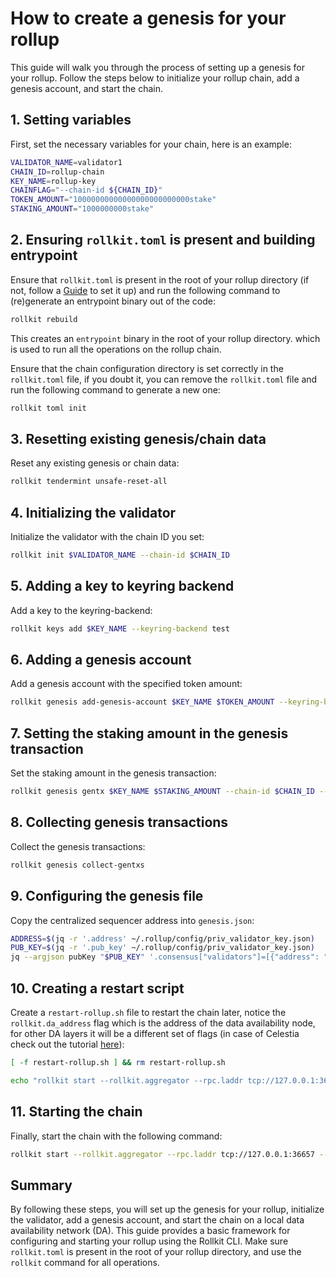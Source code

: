 # How to create a genesis for your rollup

This guide will walk you through the process of setting up a genesis for your rollup. Follow the steps below to initialize your rollup chain, add a genesis account, and start the chain.

## 1. Setting variables

First, set the necessary variables for your chain, here is an example:

```sh
VALIDATOR_NAME=validator1
CHAIN_ID=rollup-chain
KEY_NAME=rollup-key
CHAINFLAG="--chain-id ${CHAIN_ID}"
TOKEN_AMOUNT="10000000000000000000000000stake"
STAKING_AMOUNT="1000000000stake"
```

## 2. Ensuring `rollkit.toml` is present and building entrypoint

Ensure that `rollkit.toml` is present in the root of your rollup directory (if not, follow a [Guide](/guides/use-rollkit-cli) to set it up) and run the following command to (re)generate an entrypoint binary out of the code:

```sh
rollkit rebuild
```

This creates an `entrypoint` binary in the root of your rollup directory. which is used to run all the operations on the rollup chain.

Ensure that the chain configuration directory is set correctly in the `rollkit.toml` file, if you doubt it, you can remove the `rollkit.toml` file and run the following command to generate a new one:

```sh
rollkit toml init
```

## 3. Resetting existing genesis/chain data

Reset any existing genesis or chain data:

```sh
rollkit tendermint unsafe-reset-all
```

## 4. Initializing the validator

Initialize the validator with the chain ID you set:

```sh
rollkit init $VALIDATOR_NAME --chain-id $CHAIN_ID
```

## 5. Adding a key to keyring backend

Add a key to the keyring-backend:

```sh
rollkit keys add $KEY_NAME --keyring-backend test
```

## 6. Adding a genesis account

Add a genesis account with the specified token amount:

```sh
rollkit genesis add-genesis-account $KEY_NAME $TOKEN_AMOUNT --keyring-backend test
```

## 7. Setting the staking amount in the genesis transaction

Set the staking amount in the genesis transaction:

```sh
rollkit genesis gentx $KEY_NAME $STAKING_AMOUNT --chain-id $CHAIN_ID --keyring-backend test
```

## 8. Collecting genesis transactions

Collect the genesis transactions:

```sh
rollkit genesis collect-gentxs
```

## 9. Configuring the genesis file

Copy the centralized sequencer address into `genesis.json`:

```sh
ADDRESS=$(jq -r '.address' ~/.rollup/config/priv_validator_key.json)
PUB_KEY=$(jq -r '.pub_key' ~/.rollup/config/priv_validator_key.json)
jq --argjson pubKey "$PUB_KEY" '.consensus["validators"]=[{"address": "'$ADDRESS'", "pub_key": $pubKey, "power": "1000", "name": "Rollkit Sequencer"}]' ~/.rollup/config/genesis.json > temp.json && mv temp.json ~/.rollup/config/genesis.json
```

## 10. Creating a restart script

Create a `restart-rollup.sh` file to restart the chain later, notice the `rollkit.da_address` flag which is the address of the data availability node, for other DA layers it will be a different set of flags (in case of Celestia check out the tutorial [here](/tutorials/celestia-da)):

```sh
[ -f restart-rollup.sh ] && rm restart-rollup.sh

echo "rollkit start --rollkit.aggregator --rpc.laddr tcp://127.0.0.1:36657 --grpc.address 127.0.0.1:9290 --p2p.laddr \"0.0.0.0:36656\" --minimum-gas-prices=\"0.025stake\" --rollkit.da_address \"http://localhost:7980\"" >> restart-rollup.sh
```

## 11. Starting the chain

Finally, start the chain with the following command:

```sh
rollkit start --rollkit.aggregator --rpc.laddr tcp://127.0.0.1:36657 --grpc.address 127.0.0.1:9290 --p2p.laddr "0.0.0.0:36656" --minimum-gas-prices="0.025stake" --rollkit.da_address "http://localhost:7980"
```

## Summary

By following these steps, you will set up the genesis for your rollup, initialize the validator, add a genesis account, and start the chain on a local data availability network (DA). This guide provides a basic framework for configuring and starting your rollup using the Rollkit CLI. Make sure `rollkit.toml` is present in the root of your rollup directory, and use the `rollkit` command for all operations.
